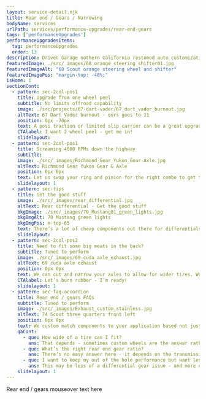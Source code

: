 ```yaml
---
layout: service-detail.njk
title: Rear end / Gears / Narrowing
bodyName: services
urlPath: services/performance-upgrades/rear-end-gears
tags: ['performanceUpgrades']
performanceUpgradesItems:
  tag: performanceUpgrades
  order: 13
description: Driven Garage nothern California restomod auto customization and repair shop
featuredImage: ./src/_images/68_orange_steering_shifter01.jpg
featuredImageAlt: "68 Scout orange steering wheel and shifter"
featuredImagePos: "margin-top: -48%;"
isHome: 1
sectionCont:
  - pattern: sec-2col-pos1
    title: Upgrade from one wheel peel
    subtitle: No limits offroad capability
    image: ./src/projects/67-dart-vader/67_dart_vader_burnout.jpg
    altText: 67 Dart Vader burnout - ours goes to 11
    position: 0px -70px
    text: A posi traction or limited slip carrier can be a great upgrade for your classic car. We can spec and install a new carrier, gears and bearings and get your burnouts turned up from a “1” to “11”.
    CTAlabel: I want 2 wheel peel - get me in!
    slidelayout:
  - pattern: sec-2col-pos1
    title: Screaming 4000 RPMs down the highway
    subtitle: 
    image: ./src/_images/Richmond_Gear_Yukon_Gear-Axle.jpg
    altText: Richmond Gear Yukon Gear & Axle
    position: 0px 0px
    text: Let us swap your ring and pinion for the right combo to get those RPMs down at cruise. We can install a new gearset that keeps some of the performance of a tall gear - but brings you down to a cruise level.
    slidelayout: 1
  - pattern: sec-tips
    title: Get the good stuff
    image: ./src/_images/rear_differential.jpg
    altText: Rear differential - Get the good stuff
    bkgImage: ./src/_images/70_Mustang01_green_lights.jpg
    bkgImgAlt: 70 Mustang green lights
    bkgImgPos: m-top-65
    text: There’s a lot of cheap components out there for differentials. We prefer to use brand names we trust in your final drive. There’s no need to skimp here as failure will take out everything in the rear end.
    slidelayout:
  - pattern: sec-2col-pos2
    title: Need to fit some big meats in the back?
    subtitle: Tuned to perform
    image: ./src/_images/69_cuda_axle_exhaust.jpg
    altText: 69 cuda axle exhaust
    position: 0px 0px
    text: We can cut and narrow your axles to allow for wider tires. We have the right tools and equipment to cut and line up the new flanges, and on staff certified welders to stitch the new ends on.
    CTAlabel: Let’s burn rubber - I’m ready!
    slidelayout: 1
  - pattern: sec-faq-accordion
    title: Rear end / gears FAQs
    subtitle: Tuned to perform
    image: ./src/_images/Exhaust_custom_stainless.jpg
    altText: 74 Scout three quarters front left
    position: 0px 0px
    text: We custom match components to your application based not just on brand name - but your goals for performance and reliability. We don’t cheap out on plumbing and fittings - because who likes to watch their car burn to the ground? We spec in-tank fuel pumps with a return system every time, and have seen the failures not doing this causes. Is it harder or more expensive to do it right? Yes…. But our experience tells us to do it right and pay now, or re-do it later and pay again.
    qaCont:
      - que: How wide of a tire can I fit?
        ans: That depends - sometimes custom wheels are the answer rather than narrowing your rear end. Sometimes not. We can get your car in and measure and try some tires on our wheel fit tool to give you an idea of where to go.
      - que: What’s the right rear end gear ratio?
        ans: There’s no easy answer here - it depends on the transmission final drive, the tire size and the RPM at cruise Vs. off the line performance we are looking for. There is no easy answer - but it can be solved with math.
      - que: I want to keep my out of the hole performance but want less RPMs at cruise - can you help?
        ans: This may be less of a differential gear issue - and more of a final drive ratio issue - requiring changing the transmission from a 3-speed to 4-speed, or adding a Gear Vendors Overdrive unit. Either way, we can help.
    slidelayout: 1
---
```


Rear end / gears mouseover text here